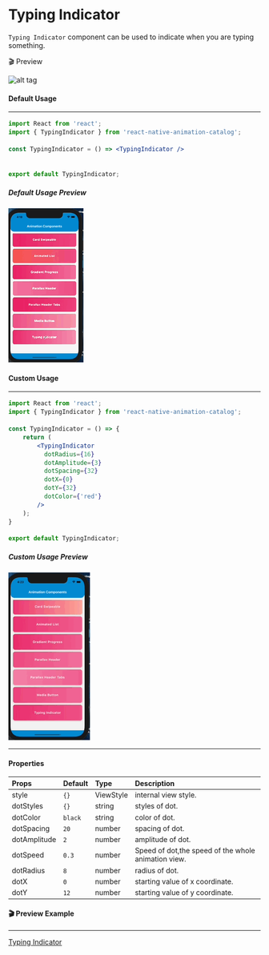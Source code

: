 # Typing Indicator

```Typing Indicator``` component can be used to indicate when you are typing something.


🎬 Preview

![alt tag](/assets/TypingIndicator.gif)


#### Default Usage
---

```jsx
import React from 'react';
import { TypingIndicator } from 'react-native-animation-catalog';

const TypingIndicator = () => <TypingIndicator />


export default TypingIndicator;
```

##### Default Usage Preview
![alt tag](/assets/DefaultTypingIndicator.gif)

#### Custom Usage
---
```jsx
import React from 'react';
import { TypingIndicator } from 'react-native-animation-catalog';

const TypingIndicator = () => {
    return (
        <TypingIndicator 
          dotRadius={16}
          dotAmplitude={3}
          dotSpacing={32}
          dotX={0}
          dotY={32}
          dotColor={'red'}
        />
    );
}

export default TypingIndicator;
```
##### Custom Usage Preview
![alt tag](/assets/CustomTypingIndicator.gif)

---
#### Properties
Props | Default | Type | Description
:---- | :----- | :---- | :----- 
style | ```{}``` | ViewStyle | internal view style.
dotStyles | ```{}``` | string | styles of dot.
dotColor | ```black``` | string | color of dot.
dotSpacing | ```20``` | number | spacing of dot.
dotAmplitude | ```2``` | number | amplitude of dot.
dotSpeed | ```0.3``` | number | Speed of dot,the speed of the whole animation view.
dotRadius | ```8``` | number | radius of dot.
dotX | ```0``` | number | starting value of x coordinate.
dotY | ```12``` | number | starting value of y coordinate.

#### 🎬 Preview Example
----
[Typing Indicator](/example/src/modules/TypingIndicator/TypingIndicatorScreen.tsx)
